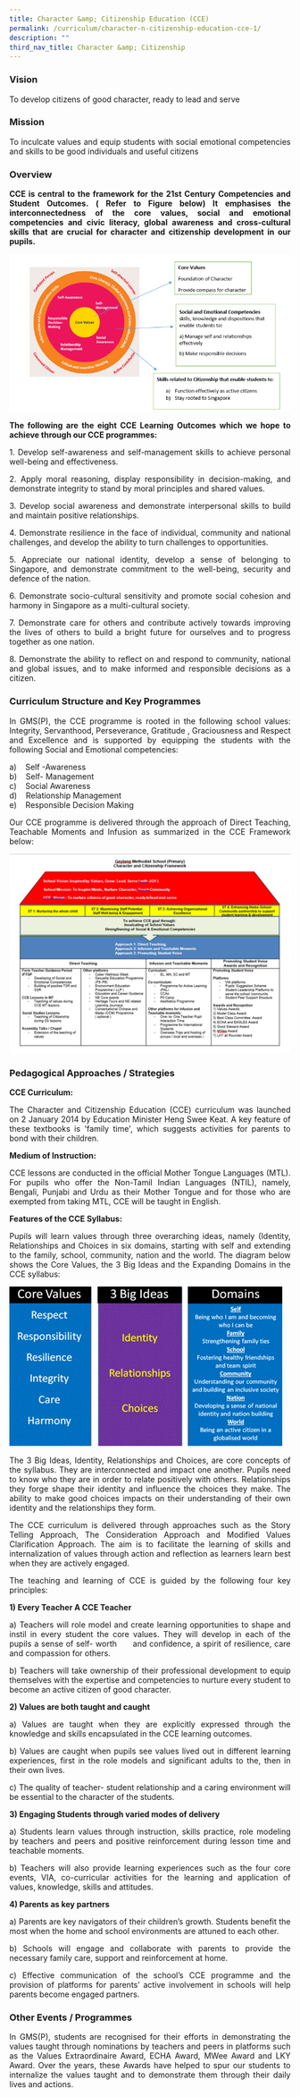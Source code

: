 ```yaml
---
title: Character &amp; Citizenship Education (CCE)
permalink: /curriculum/character-n-citizenship-education-cce-1/
description: ""
third_nav_title: Character &amp; Citizenship
---
```

### Vision

<p style="text-align: justify;">To develop citizens of good character, ready to lead and serve</p>

### Mission

<p></p><p style="text-align: justify;">To inculcate values and equip students with social emotional competencies and skills to be good individuals and useful citizens</p>

### Overview

<p></p><p style="text-align: justify;"><b>CCE is central to the framework for the 21st Century Competencies and Student Outcomes.&nbsp;( Refer to Figure below) It emphasises the interconnectedness of the core values, social and emotional competencies and civic literacy, global awareness and cross-cultural skills that are crucial for character and citizenship development in our pupils.</b></p>

![](/images/CCE%20Pic%201.png)

<p></p><p style="text-align: justify;"><b>The following are the eight CCE Learning Outcomes which we hope to achieve through our CCE programmes:</b>

</p><p style="text-align: justify;">1. Develop self-awareness and self-management skills to achieve personal well-being and effectiveness.  
  
</p><p style="text-align: justify;">2. Apply moral reasoning, display responsibility in decision-making, and demonstrate integrity to stand by moral principles and shared values.  
  
</p><p style="text-align: justify;">3. Develop social awareness and demonstrate interpersonal skills to build and maintain positive relationships.  
  
</p><p style="text-align: justify;">4. Demonstrate resilience in the face of individual, community and national challenges, and develop the ability to turn challenges to opportunities.  
  
</p><p style="text-align: justify;">5. Appreciate our national identity, develop a sense of belonging to Singapore, and demonstrate commitment to the well-being, security and defence of the nation.  
  
</p><p style="text-align: justify;">6. Demonstrate socio-cultural sensitivity and promote social cohesion and harmony in Singapore as a multi-cultural society.  
  
</p><p style="text-align: justify;">7. Demonstrate care for others and contribute actively towards improving the lives of others to build a bright future for ourselves and to progress together as one nation.  
  
</p><p style="text-align: justify;">8. Demonstrate the ability to reflect on and respond to community, national and global issues, and to make informed and responsible decisions as a citizen.  </p>

### Curriculum Structure and Key Programmes

<p></p><p style="text-align: justify;">In GMS(P), the CCE programme is rooted in the following school values: Integrity, Servanthood, Perseverance, Gratitude , Graciousness and Respect and Excellence and is supported by equipping the students with the following Social and Emotional competencies:  
 
a)&nbsp; &nbsp; Self -Awareness <br>
b)&nbsp; &nbsp; Self- Management <br>
c)&nbsp; &nbsp; Social Awareness <br>
d)&nbsp; &nbsp; Relationship Management <br>
e)&nbsp; &nbsp; Responsible Decision Making
  
</p><p style="text-align: justify;">Our CCE programme is delivered through the approach of Direct Teaching, Teachable Moments and Infusion as summarized in the CCE Framework below:</p>

![](/images/CCE%20Pic%202.png)

### Pedagogical Approaches / Strategies

**CCE Curriculum:** <br>
<p></p><p style="text-align: justify;">The Character and Citizenship Education (CCE) curriculum was launched on 2 January 2014 by Education Minister Heng Swee Keat. A key feature of these textbooks is 'family time', which suggests activities for parents to bond with their children.  <br>
  
<b>Medium of Instruction:</b> <br>
</p><p style="text-align: justify;">CCE lessons are conducted in the official Mother Tongue Languages (MTL). For pupils who offer the Non-Tamil Indian Languages (NTIL), namely, Bengali, Punjabi and Urdu as their Mother Tongue and for those who are exempted from taking MTL, CCE will be taught in English.<br>  
  
<b>Features of the CCE Syllabus:</b> <br>
</p><p style="text-align: justify;">Pupils will learn values through three overarching ideas, namely (Identity, Relationships and Choices in six domains, starting with self and extending to the family, school, community, nation and the world. The diagram below shows the Core Values, the 3 Big Ideas and the Expanding Domains in the CCE syllabus:</p>

![](/images/CCE%20Pic%203.gif)

<p></p><p style="text-align: justify;">The 3 Big Ideas, Identity, Relationships and Choices, are core concepts of the syllabus. They are interconnected and impact one another. Pupils need to know who they are in order to relate positively with others. Relationships they forge shape their identity and influence the choices they make. The ability to make good choices impacts on their understanding of their own identity and the relationships they form.  
  
</p><p style="text-align: justify;">The CCE curriculum is delivered through approaches such as the Story Telling Approach, The Consideration Approach and Modified Values Clarification Approach. The aim is to facilitate the learning of skills and internalization of values through action and reflection as learners learn best when they are actively engaged.&nbsp;  
  
</p><p style="text-align: justify;">The teaching and learning of CCE is guided by the following four key principles:  <br>
  
<b>1) Every Teacher A CCE Teacher</b> 
</p><p style="text-align: justify;">a) Teachers will role model and create learning opportunities to shape and instil in every student the core values. They will develop in each of the pupils a sense of self- worth&nbsp; &nbsp; &nbsp; and confidence, a spirit of resilience, care and compassion for others.   <br>

</p><p style="text-align: justify;">b) Teachers will take ownership of their professional development to equip themselves with the expertise and competencies to nurture every student to become an active&nbsp;citizen of good character. <br>
  
<b>2) Values are both taught and caught</b>
</p><p style="text-align: justify;">a) Values are taught when they are explicitly expressed through the knowledge and skills encapsulated in the CCE learning outcomes.  <br>
  
</p><p style="text-align: justify;">b) Values are caught when pupils see values lived out in different learning experiences, first in the role models and significant adults to the, then in their own lives.  <br>
  
</p><p style="text-align: justify;">c) The quality of teacher- student relationship and a caring environment will be essential to the character of the students.  <br>
  
<b>3) Engaging Students through varied modes of delivery</b>
</p><p style="text-align: justify;">a) Students learn values through instruction, skills practice, role modeling by teachers and peers and positive reinforcement during lesson time and teachable moments.<br>  

</p><p style="text-align: justify;">b) Teachers will also provide learning experiences such as the four core events, VIA, co-curricular activities for the learning and application of values, knowledge, skills and&nbsp;attitudes. <br> 
  
<b>4) Parents as key partners</b> <br>
</p><p style="text-align: justify;">a) Parents are key navigators of their children’s growth. Students benefit the most when the home and school environments are attuned to each other. <br> 
  
</p><p style="text-align: justify;">b) Schools will engage and collaborate with parents to provide the necessary family care, support and reinforcement at home.  <br>
  
</p><p style="text-align: justify;">c) Effective communication of the school’s CCE programme and the provision of platforms for parents’ active involvement in schools will help parents become engaged partners.<br></p>

### Other Events / Programmes

<p style="text-align: justify;">In GMS(P), students are recognised for their efforts in demonstrating the values taught through nominations by teachers and peers in platforms such as the Values Extraordinaire Award, ECHA Award, MWee Award and LKY Award. Over the years, these Awards have helped to spur our students to internalize the values taught and to demonstrate them through their daily lives and actions.</p>